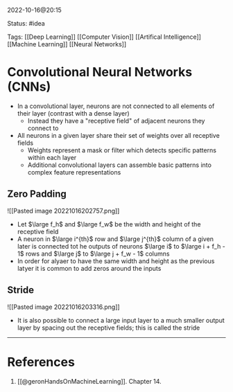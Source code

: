 2022-10-16@20:15

Status: #idea

Tags: [[Deep Learning]] [[Computer Vision]] [[Artifical Intelligence]] [[Machine Learning]] [[Neural Networks]]

# Convolutional Neural Networks (CNNs)
* In a convolutional layer, neurons are not connected to all elements of their layer (contrast with a dense layer)
	* Instead they have a "receptive field" of adjacent neurons they connect to
* All neurons in a given layer share their set of weights over all receptive fields
	* Weights represent a mask or filter which detects specific patterns within each layer
	* Additional convolutional layers can assemble basic patterns into complex feature representations

## Zero Padding
![[Pasted image 20221016202757.png]]
* Let $\large f_h$ and $\large f_w$ be the width and height of the receptive field
* A neuron in $\large i^{th}$ row and $\large j^{th}$ column of a given later is connected tot he outputs of neurons $\large i$ to $\large i + f_h - 1$ rows and $\large j$ to $\large j + f_w - 1$ columns
* In order for alyaer to have the same width and height as the previous latyer it is common to add zeros around the inputs

## Stride
![[Pasted image 20221016203316.png]]
* It is also possible to connect a large input layer to a much smaller output layer by spacing out the receptive fields; this is called the stride



---
# References
1. [[@geronHandsOnMachineLearning]]. Chapter 14.